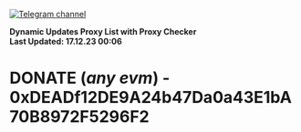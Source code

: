 [![Telegram channel](https://img.shields.io/endpoint?url=https://runkit.io/damiankrawczyk/telegram-badge/branches/master?url=https://t.me/n4z4v0d)](https://t.me/n4z4v0d) 

**Dynamic Updates Proxy List with Proxy Checker**  
**Last Updated: 17.12.23 00:06**

# DONATE (_any evm_) - 0xDEADf12DE9A24b47Da0a43E1bA70B8972F5296F2
